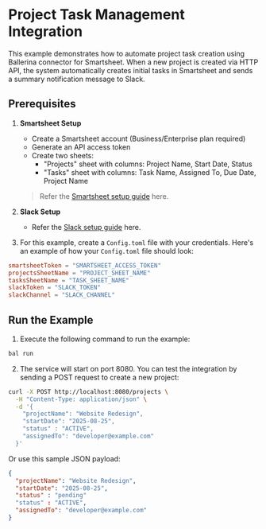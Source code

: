 # Project Task Management Integration

This example demonstrates how to automate project task creation using Ballerina connector for Smartsheet. When a new project is created via HTTP API, the system automatically creates initial tasks in Smartsheet and sends a summary notification message to Slack.

## Prerequisites

1. **Smartsheet Setup**
   - Create a Smartsheet account (Business/Enterprise plan required)
   - Generate an API access token
   - Create two sheets:
     - "Projects" sheet with columns: Project Name, Start Date, Status
     - "Tasks" sheet with columns: Task Name, Assigned To, Due Date, Project Name

   > Refer the [Smartsheet setup guide](https://github.com/ballerina-platform/module-ballerinax-smartsheet/blob/main/ballerina/README.md) here.

2. **Slack Setup**
   - Refer the [Slack setup guide](https://github.com/ballerina-platform/module-ballerinax-slack/blob/master/ballerina/README.md) here.

3. For this example, create a `Config.toml` file with your credentials. Here's an example of how your `Config.toml` file should look:

```toml
smartsheetToken = "SMARTSHEET_ACCESS_TOKEN"
projectsSheetName = "PROJECT_SHEET_NAME"
tasksSheetName = "TASK_SHEET_NAME"
slackToken = "SLACK_TOKEN"
slackChannel = "SLACK_CHANNEL"
```

## Run the Example

1. Execute the following command to run the example:

```bash
bal run
```

2. The service will start on port 8080. You can test the integration by sending a POST request to create a new project:

```bash
curl -X POST http://localhost:8080/projects \
  -H "Content-Type: application/json" \
  -d '{
    "projectName": "Website Redesign",
    "startDate": "2025-08-25",
    "status" : "ACTIVE",
    "assignedTo": "developer@example.com"
  }'
```

Or use this sample JSON payload:

```json
{
  "projectName": "Website Redesign",
  "startDate": "2025-08-25",
  "status" : "pending"
  "status" : "ACTIVE",
  "assignedTo": "developer@example.com"
}
```
<!--
The service will automatically:
- Find the Projects and Tasks sheets by name
- Get the column IDs for required columns
- Create initial tasks in the Tasks sheet with calculated due dates:
  - "Kick-off Meeting" (due: start date + 1 day)
  - "Requirement Gathering" (due: start date + 3 days)
  - "Resource Allocation" (due: start date + 5 days)
- Send a summary notification to the configured Slack channel
- Return a JSON response with the operation details

## Health Check

You can also check if the service is running:

```bash
curl http://localhost:8080/health
```

This will return a simple status response indicating the service is operational.
 -->
